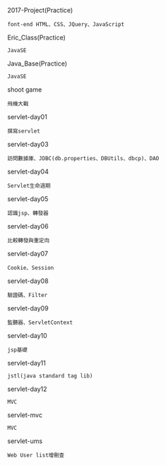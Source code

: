 2017-Project(Practice)
	
	font-end HTML、CSS、JQuery、JavaScript
	
Eric_Class(Practice)
	
	JavaSE
	
Java_Base(Practice)	

	JavaSE


	
shoot game 

	飛機大戰

servlet-day01

	撰寫servlet

servlet-day03 

	訪問數據庫、JDBC(db.properties、DBUtils、dbcp)、DAO

servlet-day04 

	Servlet生命週期

servlet-day05 

	認識jsp、轉發器

servlet-day06 

	比較轉發與重定向

servlet-day07

	Cookie、Session

servlet-day08 

	驗證碼、Filter

servlet-day09 

	監聽器、ServletContext

servlet-day10 

	jsp基礎

servlet-day11 

	jstl(java standard tag lib)

servlet-day12 

	MVC




servlet-mvc

	MVC

servlet-ums

	Web User list增刪查

